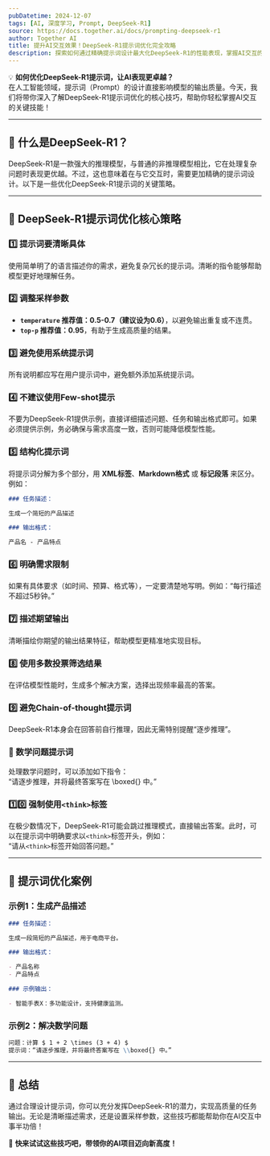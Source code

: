 ```yaml
---
pubDatetime: 2024-12-07
tags: [AI, 深度学习, Prompt, DeepSeek-R1]
source: https://docs.together.ai/docs/prompting-deepseek-r1
author: Together AI
title: 提升AI交互效果！DeepSeek-R1提示词优化完全攻略
description: 探索如何通过精确提示词设计最大化DeepSeek-R1的性能表现，掌握AI交互的核心技巧！
---
```


💡 **如何优化DeepSeek-R1提示词，让AI表现更卓越？**  
在人工智能领域，提示词（Prompt）的设计直接影响模型的输出质量。今天，我们将带你深入了解DeepSeek-R1提示词优化的核心技巧，帮助你轻松掌握AI交互的关键技能！

---

## 🧠 什么是DeepSeek-R1？

DeepSeek-R1是一款强大的推理模型，与普通的非推理模型相比，它在处理复杂问题时表现更优越。不过，这也意味着在与它交互时，需要更加精确的提示词设计。以下是一些优化DeepSeek-R1提示词的关键策略。

---

## 🔑 DeepSeek-R1提示词优化核心策略

### 1️⃣ 提示词要清晰具体

使用简单明了的语言描述你的需求，避免复杂冗长的提示词。清晰的指令能够帮助模型更好地理解任务。

### 2️⃣ 调整采样参数

- **`temperature` 推荐值：0.5-0.7（建议设为0.6）**，以避免输出重复或不连贯。
- **`top-p` 推荐值：0.95**，有助于生成高质量的结果。

### 3️⃣ 避免使用系统提示词

所有说明都应写在用户提示词中，避免额外添加系统提示词。

### 4️⃣ 不建议使用Few-shot提示

不要为DeepSeek-R1提供示例，直接详细描述问题、任务和输出格式即可。如果必须提供示例，务必确保与需求高度一致，否则可能降低模型性能。

### 5️⃣ 结构化提示词

将提示词分解为多个部分，用 **XML标签**、**Markdown格式** 或 **标记段落** 来区分。例如：

```markdown
### 任务描述：

生成一个简短的产品描述

### 输出格式：

产品名 - 产品特点
```

### 6️⃣ 明确需求限制

如果有具体要求（如时间、预算、格式等），一定要清楚地写明。例如：“每行描述不超过5秒钟。”

### 7️⃣ 描述期望输出

清晰描绘你期望的输出结果特征，帮助模型更精准地实现目标。

### 8️⃣ 使用多数投票筛选结果

在评估模型性能时，生成多个解决方案，选择出现频率最高的答案。

### 9️⃣ 避免Chain-of-thought提示词

DeepSeek-R1本身会在回答前自行推理，因此无需特别提醒“逐步推理”。

### 🔢 数学问题提示词

处理数学问题时，可以添加如下指令：  
“请逐步推理，并将最终答案写在 \\boxed{} 中。”

### 1️⃣0️⃣ 强制使用`<think>`标签

在极少数情况下，DeepSeek-R1可能会跳过推理模式，直接输出答案。此时，可以在提示词中明确要求以`<think>`标签开头，例如：  
“请从`<think>`标签开始回答问题。”

---

## 🎯 提示词优化案例

### 示例1：生成产品描述

```markdown
### 任务描述：

生成一段简短的产品描述，用于电商平台。

### 输出格式：

- 产品名称
- 产品特点

### 示例输出：

- 智能手表X：多功能设计，支持健康监测。
```

### 示例2：解决数学问题

```markdown
问题：计算 $ 1 + 2 \times (3 + 4) $  
提示词：“请逐步推理，并将最终答案写在 \\boxed{} 中。”
```

---

## 🌟 总结

通过合理设计提示词，你可以充分发挥DeepSeek-R1的潜力，实现高质量的任务输出。无论是清晰描述需求，还是设置采样参数，这些技巧都能帮助你在AI交互中事半功倍！

🚀 **快来试试这些技巧吧，带领你的AI项目迈向新高度！**
